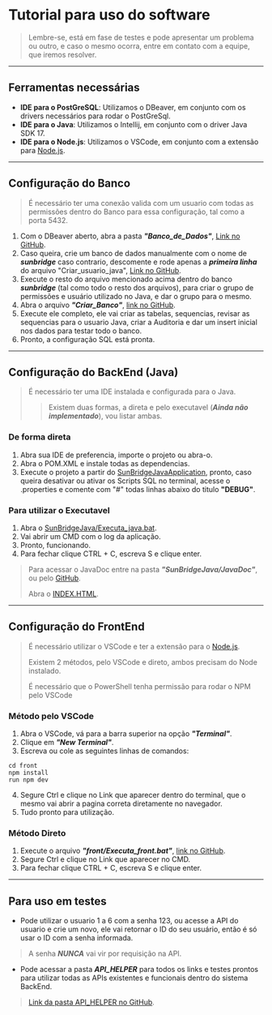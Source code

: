# Tutorial para uso do software
> Lembre-se, está em fase de testes e pode apresentar um problema ou outro, e caso o mesmo ocorra, entre em contato com a equipe, que iremos resolver.

---

## Ferramentas necessárias 

* **IDE para o PostGreSQL**: Utilizamos o DBeaver, em conjunto com os drivers necessários para rodar o PostGreSql.
* **IDE para o Java**: Utilizamos o Intellij, em conjunto com o driver Java SDK 17.
* **IDE para o Node.js**: Utilizamos o VSCode, em conjunto com a extensão para [Node.js](https://nodejs.org/pt).

---

## Configuração do Banco

> É necessário ter uma conexão valida com um usuario com todas as permissões dentro do Banco para essa configuração, tal como a porta 5432.

1. Com o DBeaver aberto, abra a pasta ***"Banco_de_Dados"***, [Link no GitHub](https://github.com/Pietro-Porsch-W/sunbridge-energyDB/tree/fcfab2eb26137cd89aff64fe8b76380540928395/Banco_de_dados).
2. Caso queira, crie um banco de dados manualmente com o nome de ***sunbridge*** caso contrario, descomente e rode apenas a ***primeira linha*** do arquivo "Criar_usuario_java", [Link no GitHub](https://github.com/Pietro-Porsch-W/sunbridge-energyDB/blob/fcfab2eb26137cd89aff64fe8b76380540928395/Banco_de_dados/Criar_Usuario_Java.sql).
3. Execute o resto do arquivo mencionado acima dentro do banco ***sunbridge*** (tal como todo o resto dos arquivos), para criar o grupo de permissões e usuário utilizado no Java, e dar o grupo para o mesmo.
4. Abra o arquivo ***"Criar_Banco"***, [link no GitHub](https://github.com/Pietro-Porsch-W/sunbridge-energyDB/blob/fcfab2eb26137cd89aff64fe8b76380540928395/Banco_de_dados/Criar_banco.sql).
5. Execute ele completo, ele vai criar as tabelas, sequencias, revisar as sequencias para o usuario Java, criar a Auditoria e dar um insert inicial nos dados para testar todo o banco.
6. Pronto, a configuração SQL está pronta.

---

## Configuração do BackEnd (Java)

> É necessário ter uma IDE instalada e configurada para o Java.
> > Existem duas formas, a direta e pelo executavel (***Ainda não implementado***), vou listar ambas.

### De forma direta

1. Abra sua IDE de preferencia, importe o projeto ou abra-o.
2. Abra o POM.XML e instale todas as dependencias.
3. Execute o projeto a partir do [SunBridgeJavaApplication](https://github.com/Pietro-Porsch-W/sunbridge-energyDB/blob/fcfab2eb26137cd89aff64fe8b76380540928395/SunBridgeJava/SunBridgeJava-0.0.1-SNAPSHOT.jar), pronto, caso queira desativar ou ativar os Scripts SQL no terminal, acesse o .properties e comente com "#" todas linhas abaixo do titulo **"DEBUG"**.

### Para utilizar o Executavel 
1. Abra o [SunBridgeJava/Executa_java.bat](https://github.com/Pietro-Porsch-W/sunbridge-energyDB/blob/fcfab2eb26137cd89aff64fe8b76380540928395/SunBridgeJava/Executa_java.bat).
2. Vai abrir um CMD com o log da aplicação.
3. Pronto, funcionando.
4. Para fechar clique CTRL + C, escreva S e clique enter.

> Para acessar o JavaDoc entre na pasta ***"SunBridgeJava/JavaDoc"***, ou pelo [GitHub]().
> 
> Abra o [INDEX.HTML](https://github.com/Pietro-Porsch-W/sunbridge-energyDB/blob/fcfab2eb26137cd89aff64fe8b76380540928395/SunBridgeJava/javadoc/index.html).

---

## Configuração do FrontEnd

> É necessário utilizar o VSCode e ter a extensão para o [Node.js](https://nodejs.org/pt).
>
> Existem 2 métodos, pelo VSCode e direto, ambos precisam do Node instalado.
>
> É necessário que o PowerShell tenha permissão para rodar o NPM pelo VSCode

### Método pelo VSCode

1. Abra o VSCode, vá para a barra superior na opção ***"Terminal"***.
2. Clique em ***"New Terminal"***.
3. Escreva ou cole as seguintes linhas de comandos:
```
cd front
npm install
run npm dev
```
4. Segure Ctrl e clique no Link que aparecer dentro do terminal, que o mesmo vai abrir a pagina correta diretamente no navegador.
5. Tudo pronto para utilização.

### Método Direto

1. Execute o arquivo ***"front/Executa_front.bat"***, [link no GitHub](https://github.com/Pietro-Porsch-W/sunbridge-energyDB/blob/fcfab2eb26137cd89aff64fe8b76380540928395/front/Executa_front.bat). 
2. Segure Ctrl e clique no Link que aparecer no CMD.
3. Para fechar clique CTRL + C, escreva S e clique enter.

---

## Para uso em testes

* Pode utilizar o usuario 1 a 6 com a senha 123, ou acesse a API do usuario e crie um novo, ele vai retornar o ID do seu usuário, então é só usar o ID com a senha informada.
> A senha ***NUNCA*** vai vir por requisição na API.

* Pode acessar a pasta ***API_HELPER*** para todos os links e testes prontos para utilizar todas as APIs existentes e funcionais dentro do sistema BackEnd.
> [Link da pasta API_HELPER no GitHub](https://github.com/Pietro-Porsch-W/sunbridge-energyDB/tree/fcfab2eb26137cd89aff64fe8b76380540928395/API%20HELPER).

 
